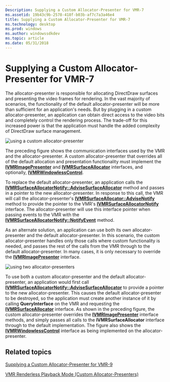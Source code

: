 ```yaml
---
Description: Supplying a Custom Allocator-Presenter for VMR-7
ms.assetid: 19b43c9b-2578-418f-b03b-af7c7a3a46e4
title: Supplying a Custom Allocator-Presenter for VMR-7
ms.technology: desktop
ms.prod: windows
ms.author: windowssdkdev
ms.topic: article
ms.date: 05/31/2018
---
```


# Supplying a Custom Allocator-Presenter for VMR-7

The allocator-presenter is responsible for allocating DirectDraw surfaces and presenting the video frames for rendering. In the vast majority of scenarios, the functionality of the default allocator-presenter will be more than sufficient for an application's needs. But by plugging in a custom allocator-presenter, an application can obtain direct access to the video bits and completely control the rendering process. The trade-off for this increased power is that the application must handle the added complexity of DirectDraw surface management.

![using a custom allocator-presenter](https://www.bing.com/search?q=using+a+custom+allocator-presenter)

The preceding figure shows the communication interfaces used by the VMR and the allocator-presenter. A custom allocator-presenter that overrides all of the default allocation and presentation functionality must implement the [**IVMRImagePresenter**](/windows/desktop/api/Strmif/nn-strmif-ivmrimagepresenter) and [**IVMRSurfaceAllocator**](/windows/desktop/api/Strmif/nn-strmif-ivmrsurfaceallocator) interfaces, and optionally, [**IVMRWindowlessControl**](/windows/desktop/api/Strmif/nn-strmif-ivmrwindowlesscontrol).

To replace the default allocator-presenter, an application calls the [**IVMRSurfaceAllocatorNotify::AdviseSurfaceAllocator**](/windows/desktop/api/Strmif/nf-strmif-ivmrsurfaceallocatornotify-advisesurfaceallocator) method and passes in a pointer to the new allocator-presenter. In response to this call, the VMR will call the allocator-presenter's [**IVMRSurfaceAllocator::AdviseNotify**](/windows/desktop/api/Strmif/nf-strmif-ivmrsurfaceallocator-advisenotify) method to provide the pointer to the VMR's [**IVMRSurfaceAllocatorNotify**](/windows/desktop/api/Strmif/nn-strmif-ivmrsurfaceallocatornotify) interface. The allocator-presenter will use this interface pointer when passing events to the VMR with the [**IVMRSurfaceAllocatorNotify::NotifyEvent**](/windows/desktop/api/Strmif/nf-strmif-ivmrsurfaceallocatornotify-notifyevent) method.

As an alternate solution, an application can use both its own allocator-presenter and the default allocator-presenter. In this scenario, the custom allocator-presenter handles only those calls where custom functionality is needed, and passes the rest of the calls from the VMR through to the default allocator-presenter. In many cases, it is only necessary to override the [**IVMRImagePresenter**](/windows/desktop/api/Strmif/nn-strmif-ivmrimagepresenter) interface.

![using two allocator-presenters](https://www.bing.com/search?q=using+two+allocator-presenters)

To use both a custom allocator-presenter and the default allocator-presenter, an application would first call [**IVMRSurfaceAllocatorNotify::AdviseSurfaceAllocator**](/windows/desktop/api/Strmif/nf-strmif-ivmrsurfaceallocatornotify-advisesurfaceallocator) to provide a pointer to the new allocator-presenter. This causes the default allocator-presenter to be destroyed, so the application must create another instance of it by calling **QueryInterface** on the VMR and requesting the [**IVMRSurfaceAllocator**](/windows/desktop/api/Strmif/nn-strmif-ivmrsurfaceallocator) interface. As shown in the preceding figure, the custom allocator-presenter overrides the [**IVMRImagePresenter**](/windows/desktop/api/Strmif/nn-strmif-ivmrimagepresenter) interface methods, and simply passes all calls to the **IVMRSurfaceAllocator** interface through to the default implementation. The figure also shows the [**IVMRWindowlessControl**](/windows/desktop/api/Strmif/nn-strmif-ivmrwindowlesscontrol) interface as being implemented on the allocator-presenter.

## Related topics

<dl> <dt>

[Supplying a Custom Allocator-Presenter for VMR-9](supplying-a-custom-allocator-presenter-for-vmr-9.md)
</dt> <dt>

[VMR Renderless Playback Mode (Custom Allocator-Presenters)](vmr-renderless-playback-mode--custom-allocator-presenters.md)
</dt> </dl>

 

 



